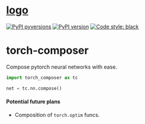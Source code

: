 # [logo]("../../torch_composer.logo.large.svg")

[![PyPI pyversions](https://img.shields.io/pypi/pyversions/torch-composer.svg)](https://pypi.python.org/pypi/torch-composer/)
[![PyPI version](https://badge.fury.io/py/torch-composer.svg)](https://badge.fury.io/py/torch-composer)
[![Code style: black](https://img.shields.io/badge/code%20style-black-000000.svg)](https://github.com/psf/black)

# torch-composer
Compose pytorch neural networks with ease.

```python
import torch_composer as tc

net = tc.nn.compose()
```

#### Potential future plans

- Composition of `torch.optim` funcs.
